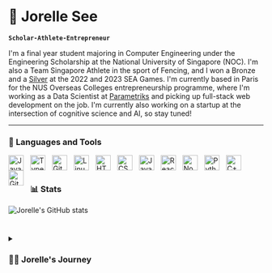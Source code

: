 # 🤺 Jorelle See

**`Scholar-Athlete-Entrepreneur`**

I'm a final year student majoring in Computer Engineering under the Engineering Scholarship at the National University of Singapore (NOC). I'm also a Team Singapore Athlete in the sport of Fencing, and I won a Bronze and a [Silver](https://www.youtube.com/watch?v=6gwmzBBontA) at the 2022 and 2023 SEA Games. I'm currently based in Paris for the NUS Overseas Colleges entrepreneurship programme, where I'm working as a Data Scientist at [Parametriks](https://parametriks-site.super.site/) and picking up full-stack web development on the job. I'm currently also working on a startup at the intersection of cognitive science and AI, so stay tuned! 
   
---

### 🧰 Languages and Tools

<img align="left" alt="Java" width="30px" style="padding-right:10px;" src="https://cdn.jsdelivr.net/gh/devicons/devicon/icons/java/java-original.svg"/>
<img align="left" alt="TypeScript" width="30px" style="padding-right:10px;" src="https://cdn.jsdelivr.net/gh/devicons/devicon/icons/typescript/typescript-plain.svg" />
<img align="left" alt="Git" width="30px" style="padding-right:10px;" src="https://cdn.jsdelivr.net/gh/devicons/devicon/icons/git/git-original.svg" />
<img align="left" alt="Linux" width="30px" style="padding-right:10px;" src="https://cdn.jsdelivr.net/gh/devicons/devicon/icons/linux/linux-original.svg" />
<img align="left" alt="HTML" width="30px" style="padding-right:10px;" src="https://cdn.jsdelivr.net/gh/devicons/devicon/icons/html5/html5-plain.svg" />
<img align="left" alt="CSS" width="30px" style="padding-right:10px;" src="https://cdn.jsdelivr.net/gh/devicons/devicon/icons/css3/css3-plain.svg" />
<img align="left" alt="JavaScript" width="30px" style="padding-right:10px;" src="https://cdn.jsdelivr.net/gh/devicons/devicon/icons/javascript/javascript-plain.svg" />
<img align="left" alt="React" width="30px" style="padding-right:10px;" src="https://cdn.jsdelivr.net/gh/devicons/devicon/icons/react/react-original.svg" />
<img align="left" alt="NodeJS" width="30px" style="padding-right:10px;" src="https://cdn.jsdelivr.net/gh/devicons/devicon/icons/nodejs/nodejs-original.svg" />
<img align="left" alt="Python" width="30px" style="padding-right:10px;" src="https://cdn.jsdelivr.net/gh/devicons/devicon/icons/python/python-plain.svg" />
<img align="left" alt="C++" width="30px" style="padding-right:10px;" src="https://cdn.jsdelivr.net/gh/devicons/devicon/icons/cplusplus/cplusplus-line.svg" />
<img align="left" alt="GitHub" width="30px" style="padding-right:10px;" src="https://cdn.jsdelivr.net/gh/devicons/devicon/icons/github/github-original.svg" />
<br />

#
### 📊 Stats

![Jorelle's GitHub stats](https://github-readme-stats.vercel.app/api?username=jorellesee&show_icons=true&theme=gruvbox)

<!-- ![GitHub Streak](https://streak-stats.demolab.com?user=ForrestKnight&theme=gruvbox&border_radius=4.5) -->

#

<details>
 <summary><h3>👨‍💻 Jorelle's Journey</h3></summary>
   I started my tech journey as a naive computer engineering student at NUS, not really knowing what I wanted to do in life. There I acquired deep technical knowledge in both hardware and software aspects of computers, and quickly developed a passion for building things. This led to me becoming interested in entrepreneurship, as I wanted to make a living out of solving problems and turning my own vision into reality. I am currently building my own startup while on my internship in Paris (which still seems surreal to me). Stay tuned to see what I build!